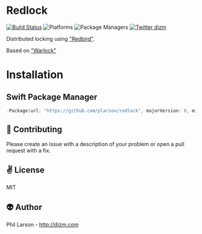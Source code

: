 # Redlock

[![Build Status](https://travis-ci.org/plarson/redlock.svg?branch=master)](https://travis-ci.org/plarson/redlock)
![Platforms](https://img.shields.io/badge/platforms-Linux%20%7C%20OS%20X-blue.svg)
![Package Managers](https://img.shields.io/badge/package%20managers-SwiftPM-yellow.svg)
[![Twitter dizm](https://img.shields.io/badge/twitter-dizm-green.svg)](http://twitter.com/dizm)

Distributed locking using ["Redbird"](https://github.com/vapor/redbird).

Based on ["Warlock"](https://github.com/TheDeveloper/warlock)

# Installation

## Swift Package Manager

```swift
.Package(url: "https://github.com/plarson/redlock", majorVersion: 0, minor: 1)
```

:gift_heart: Contributing
------------
Please create an issue with a description of your problem or open a pull request with a fix.

:v: License
-------
MIT

:alien: Author
------
Phil Larson - http://dizm.com
